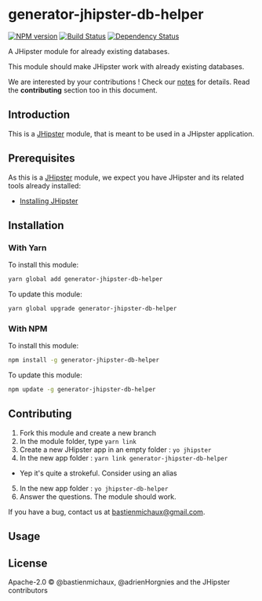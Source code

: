 # generator-jhipster-db-helper
[![NPM version][npm-image]][npm-url] [![Build Status][travis-image]][travis-url] [![Dependency Status][daviddm-image]][daviddm-url]

A JHipster module for already existing databases.

This module should make JHipster work with already existing databases.

We are interested by your contributions ! Check our [notes](notes.md) for details. Read the **contributing** section too in this document.

## Introduction

This is a [JHipster](http://jhipster.github.io/) module, that is meant to be used in a JHipster application.

## Prerequisites

As this is a [JHipster](http://jhipster.github.io/) module, we expect you have JHipster and its related tools already installed:

- [Installing JHipster](https://jhipster.github.io/installation.html)

## Installation

### With Yarn

To install this module:

```bash
yarn global add generator-jhipster-db-helper
```

To update this module:

```bash
yarn global upgrade generator-jhipster-db-helper
```

### With NPM

To install this module:

```bash
npm install -g generator-jhipster-db-helper
```

To update this module:

```bash
npm update -g generator-jhipster-db-helper
```

## Contributing

1. Fork this module and create a new branch
2. In the module folder, type `yarn link`
3. Create a new JHipster app in an empty folder : `yo jhipster`
4. In the new app folder : `yarn link generator-jhipster-db-helper`
 * Yep it's quite a strokeful. Consider using an alias
5. In the new app folder : `yo jhipster-db-helper`
6. Answer the questions. The module should work.

If you have a bug, contact us at bastienmichaux@gmail.com.

## Usage

## License

Apache-2.0 © @bastienmichaux, @adrienHorgnies and the JHipster contributors


[npm-image]: https://img.shields.io/npm/v/generator-jhipster-db-helper.svg
[npm-url]: https://npmjs.org/package/generator-jhipster-db-helper
[travis-image]: https://travis-ci.org/bastienmichaux/generator-jhipster-db-helper.svg?branch=master
[travis-url]: https://travis-ci.org/bastienmichaux/generator-jhipster-db-helper
[daviddm-image]: https://david-dm.org/bastienmichaux/generator-jhipster-db-helper.svg?theme=shields.io
[daviddm-url]: https://david-dm.org/bastienmichaux/generator-jhipster-module
